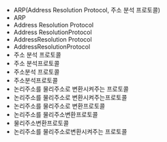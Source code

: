 - ARP(Address Resolution Protocol, 주소 분석 프로토콜)
- ARP
- Address Resolution Protocol
- Address ResolutionProtocol
- AddressResolution Protocol
- AddressResolutionProtocol
- 주소 분석 프로토콜
- 주소 분석프로토콜
- 주소분석 프로토콜
- 주소분석프로토콜
- 논리주소를 물리주소로 변환시켜주는 프로토콜
- 논리주소를 물리주소로 변환시켜주는프로토콜
- 논리주소를 물리주소로 변환프로토콜
- 논리주소를 물리주소변환프로토콜
- 물리주소변환프로토콜
- 논리주소를 물리주소로변환시켜주는 프로토콜